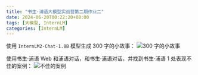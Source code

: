 ```yaml
---
title: "书生·浦语大模型实战营第二期作业二"
date: 2024-06-20T00:22:20+08:00
tags: [大模型, InternLM]
categories: [InternLM]
---
```


使用 `InternLM2-Chat-1.8B` 模型生成 300 字的小故事：
![300 字的小故事](/imgs/IntrnLM1-2-300字小故事.png "300 字的小故事")

使用书生·浦语 Web 和浦语对话，和书生·浦语对话，并找到书生·浦语 1 处表现不佳的案例：
![不佳的案例](/imgs/IntrnLM1-2-不佳的案例.png "不佳的案例")
